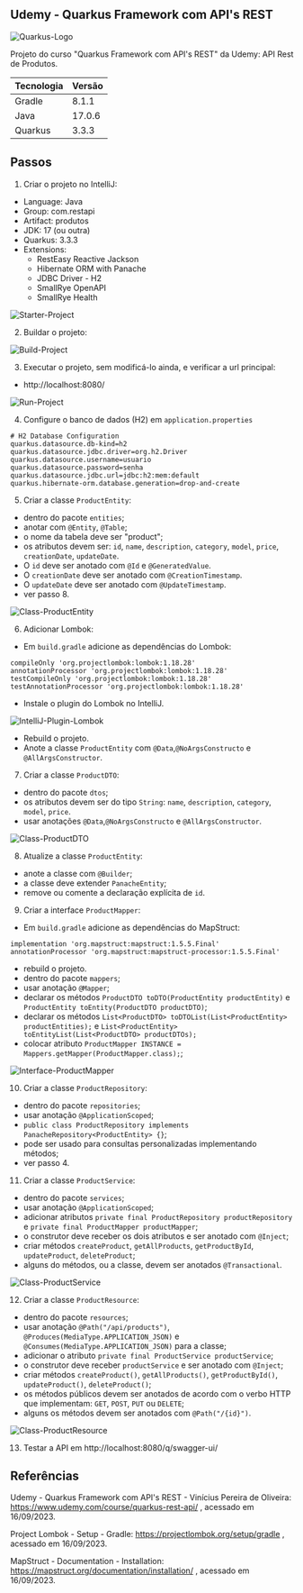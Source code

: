 ## Udemy - Quarkus Framework com API's REST
![Quarkus-Logo](/imgs/Img-0-QuarkusLogo.png)

Projeto do curso "Quarkus Framework com API's REST" da Udemy: API Rest de Produtos.

| Tecnologia | Versão |
|------------|--------|
| Gradle     | 8.1.1  |
| Java       | 17.0.6 |
| Quarkus    | 3.3.3  |


## Passos
1. Criar o projeto no IntelliJ:
- Language: Java
- Group: com.restapi
- Artifact: produtos
- JDK: 17 (ou outra)
- Quarkus: 3.3.3
- Extensions:
    * RestEasy Reactive Jackson
    * Hibernate ORM with Panache
    * JDBC Driver - H2
    * SmallRye OpenAPI
    * SmallRye Health

![Starter-Project](/imgs/Img-1-Starter.jpg)

2. Buildar o projeto:

![Build-Project](/imgs/Img-2-Build.jpg)

3. Executar o projeto, sem modificá-lo ainda, e verificar a url principal:
- http://localhost:8080/

![Run-Project](/imgs/Img-3-Run.jpg)

4. Configure o banco de dados (H2) em `application.properties`
````
# H2 Database Configuration
quarkus.datasource.db-kind=h2
quarkus.datasource.jdbc.driver=org.h2.Driver
quarkus.datasource.username=usuario
quarkus.datasource.password=senha
quarkus.datasource.jdbc.url=jdbc:h2:mem:default
quarkus.hibernate-orm.database.generation=drop-and-create
````

5. Criar a classe `ProductEntity`:
- dentro do pacote `entities`;
- anotar com `@Entity`, `@Table`;
- o nome da tabela deve ser "product";
- os atributos devem ser: `id`, `name`, `description`, `category`, `model`, `price`, `creationDate`, `updateDate`.
- O `id` deve ser anotado com `@Id` e `@GeneratedValue`.
- O `creationDate` deve ser anotado com `@CreationTimestamp`.
- O `updateDate` deve ser anotado com `@UpdateTimestamp`.
- ver passo 8.

![Class-ProductEntity](/imgs/Img-4-Class-ProductEntity-b.jpg)

6. Adicionar Lombok:
- Em `build.gradle` adicione as dependências do Lombok:
```
compileOnly 'org.projectlombok:lombok:1.18.28'
annotationProcessor 'org.projectlombok:lombok:1.18.28'
testCompileOnly 'org.projectlombok:lombok:1.18.28'
testAnnotationProcessor 'org.projectlombok:lombok:1.18.28'
```
- Instale o plugin do Lombok no IntelliJ.

![IntelliJ-Plugin-Lombok](/imgs/Img-5-IntelliJ-Plugin-Lombok.jpg)

- Rebuild o projeto.
- Anote a classe `ProductEntity` com `@Data`,`@NoArgsConstructo` e `@AllArgsConstructor`.

7. Criar a classe `ProductDTO`:
- dentro do pacote `dtos`;
- os atributos devem ser do tipo `String`: `name`, `description`, `category`, `model`, `price`.
- usar anotações `@Data`,`@NoArgsConstructo` e `@AllArgsConstructor`.

![Class-ProductDTO](/imgs/Img-6-Class-ProductDTO-b.jpg)

8. Atualize a classe `ProductEntity`:
- anote a classe com `@Builder`;
- a classe deve extender `PanacheEntity`;
- remove ou comente a declaração explícita de `id`.

9. Criar a interface `ProductMapper`:
- Em `build.gradle` adicione as dependências do MapStruct:
```
implementation 'org.mapstruct:mapstruct:1.5.5.Final'
annotationProcessor 'org.mapstruct:mapstruct-processor:1.5.5.Final'
```
- rebuild o projeto.
- dentro do pacote `mappers`;
- usar anotação `@Mapper`;
- declarar os métodos `ProductDTO toDTO(ProductEntity productEntity)` e `ProductEntity toEntity(ProductDTO productDTO)`;
- declarar os métodos `List<ProductDTO> toDTOList(List<ProductEntity> productEntities);` e `List<ProductEntity> toEntityList(List<ProductDTO> productDTOs);`
- colocar atributo `ProductMapper INSTANCE = Mappers.getMapper(ProductMapper.class);`;

![Interface-ProductMapper](/imgs/Img-7-Interface-ProductMapper.jpg)

10. Criar a classe `ProductRepository`:
- dentro do pacote `repositories`;
- usar anotação `@ApplicationScoped`;
- `public class ProductRepository implements PanacheRepository<ProductEntity> {}`;
- pode ser usado para consultas personalizadas implementando métodos;
- ver passo 4.

11. Criar a classe `ProductService`:
- dentro do pacote `services`;
- usar anotação `@ApplicationScoped`;
- adicionar atributos `private final ProductRepository productRepository` e `private final ProductMapper productMapper`;
- o construtor deve receber os dois atributos e ser anotado com `@Inject`;
- criar métodos `createProduct`, `getAllProducts`, `getProductById`, `updateProduct`, `deleteProduct`;
- alguns do métodos, ou a classe, devem ser anotados `@Transactional`.

![Class-ProductService](/imgs/Img-8-Class-ProductService.jpg)

12. Criar a classe `ProductResource`:
- dentro do pacote `resources`;
- usar anotação `@Path("/api/products")`, `@Produces(MediaType.APPLICATION_JSON)` e `@Consumes(MediaType.APPLICATION_JSON)` 
para a classe;
- adicionar o atributo `private final ProductService productService`;
- o construtor deve receber `productService` e ser anotado com `@Inject`;
- criar métodos `createProduct()`, `getAllProducts()`, `getProductById()`, `updateProduct()`, `deleteProduct()`;
- os métodos públicos devem ser anotados de acordo com o verbo HTTP que implementam: `GET`, `POST`, `PUT` ou `DELETE`;
- alguns os métodos devem ser anotados com `@Path("/{id}")`.

![Class-ProductResource](/imgs/Img-9-Class-ProductResource-b.jpg)

13. Testar a API em http://localhost:8080/q/swagger-ui/


## Referências
Udemy - Quarkus Framework com API's REST - Vinícius Pereira de Oliveira:
https://www.udemy.com/course/quarkus-rest-api/ , acessado em 16/09/2023.

Project Lombok - Setup - Gradle:
https://projectlombok.org/setup/gradle , acessado em 16/09/2023.

MapStruct - Documentation - Installation:
https://mapstruct.org/documentation/installation/ , acessado em 16/09/2023.